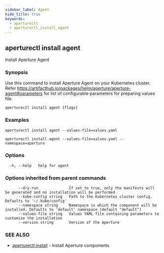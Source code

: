 ```yaml
---
sidebar_label: Agent
hide_title: true
keywords:
  - aperturectl
  - aperturectl_install_agent
---
```


<!-- markdownlint-disable -->

## aperturectl install agent

Install Aperture Agent

### Synopsis

Use this command to install Aperture Agent on your Kubernetes cluster.
Refer https://artifacthub.io/packages/helm/aperture/aperture-agent#parameters for list of configurable parameters for preparing values file.

```
aperturectl install agent [flags]
```

### Examples

```
aperturectl install agent --values-file=values.yaml

aperturectl install agent --values-file=values.yaml --namespace=aperture
```

### Options

```
  -h, --help   help for agent
```

### Options inherited from parent commands

```
      --dry-run              If set to true, only the manifests will be generated and no installation will be performed
      --kube-config string   Path to the Kubernetes cluster config. Defaults to '~/.kube/config'
      --namespace string     Namespace in which the component will be installed. Defaults to 'default' namespace (default "default")
      --values-file string   Values YAML file containing parameters to customize the installation
      --version string       Version of the Aperture
```

### SEE ALSO

- [aperturectl install](/reference/aperture-cli/aperturectl/install/install.md) - Install Aperture components
